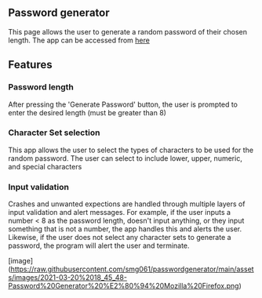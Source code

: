 ## Password generator

This page allows the user to generate a random password of their chosen length. The app can be accessed from [here](http://smg061.github.io/passwordgenerator)


## Features

### Password length
After pressing the 'Generate Password' button, the user is prompted to enter the desired length (must be greater than 8)

### Character Set selection
This app allows the user to select the types of characters to be used for the random password. The user can select to include lower, upper, numeric, and special characters

### Input validation 
Crashes and unwanted expections are handled through multiple layers of input validation and alert messages. For example, if the user inputs a number < 8 as the password length, doesn't input anything, or they input something that is not a number, the app handles this and alerts the user. Likewise, if the user does not select any character sets to generate a password, the program will alert the user and terminate.

[image] (https://raw.githubusercontent.com/smg061/passwordgenerator/main/assets/images/2021-03-20%2018_45_48-Password%20Generator%20%E2%80%94%20Mozilla%20Firefox.png)






